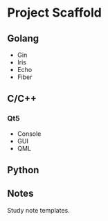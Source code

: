 # Project Scaffold

## Golang

- Gin
- Iris
- Echo
- Fiber

## C/C++

### Qt5

- Console
- GUI
- QML

## Python

## Notes

Study note templates.
